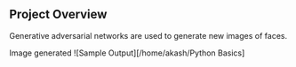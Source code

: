 [//]: # (Image References)

[image1]: ./image.png "Sample Output"
## Project Overview

Generative adversarial networks are used to generate new images of faces.

Image generated
![Sample Output][/home/akash/Python Basics]


